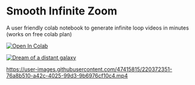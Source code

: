 # Smooth Infinite Zoom  

A user friendly colab notebook to generate infinite loop videos in minutes (works on free colab plan)

<a target="_blank" href="https://colab.research.google.com/github/BalintKomjati/smooth-infinite-zoom/blob/main/smooth_infinite_zoom.ipynb">
  <img src="https://colab.research.google.com/assets/colab-badge.svg" alt="Open In Colab"/>
</a>

[![Dream of a distant galaxy](https://user-images.githubusercontent.com/47415815/220371698-b1c7771b-fad9-4cb3-828f-c8466693f953.png)](https://www.youtube.com/watch?v=MPgv9qfpTuo&feature=youtu.be "Dream of a distant galaxy")




https://user-images.githubusercontent.com/47415815/220372351-76a8b510-a42c-4025-99d3-9b6976cf10c4.mp4



